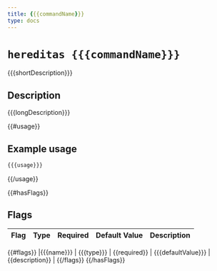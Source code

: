 ```yaml
---
title: {{{commandName}}}
type: docs
---
```


# `hereditas {{{commandName}}}`

{{{shortDescription}}}

## Description

{{{longDescription}}}

{{#usage}}
## Example usage

````sh
{{{usage}}}
````
{{/usage}}

{{#hasFlags}}
## Flags
| Flag | Type | Required | Default Value | Description |
|---|---|---|---|---|
{{#flags}}
|{{{name}}} | {{{type}}} | {{required}} | {{{defaultValue}}} | {{description}} |
{{/flags}}
{{/hasFlags}}
